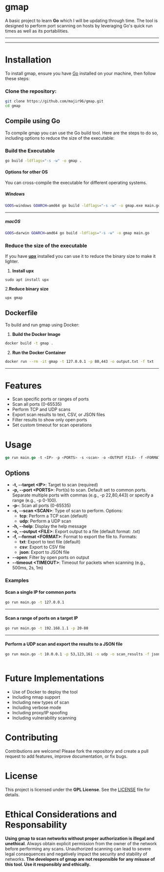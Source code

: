 # gmap

A basic project to learn **Go** which I will be updating through time. The tool is designed to perform port scanning on hosts by leveraging Go's quick run times as well as its portabilities. 

---
---

# Installation   

To install gmap, ensure you have [Go](https://golang.org/dl/) installed on your machine, then follow these steps:

### Clone the repository: 
```sh 
git clone https://github.com/majir96/gmap.git
cd gmap 
```



## Compile using Go 

To compile gmap you can use the Go build tool. Here are the steps to do so, including options to reduce the size of the executable:

### **Build the Executable**

```sh
go build -ldflags="-s -w" -o gmap .
```
#### Options for other OS
You can cross-compile the executable for different operating systems. 

##### Windows 

```sh
GOOS=windows GOARCH=amd64 go build -ldflags="-s -w" -o gmap.exe main.go
```

----

##### macOS 

```sh 
GOOS=darwin GOARCH=amd64 go build -ldflags="-s -w" -o gmap main.go
```

### Reduce the size of the executable 

If you have **[upx](https://github.com/upx/upx)** installed you can use it to reduce the binary size to make it lighter. 

1. **Install upx**
```
sudo apt install upx 
```

2.**Reduce binary size**
```sh
upx gmap 
```

## Dockerfile 

To build and run gmap using Docker:

1. **Build the Docker Image**

```sh
docker build -t gmap .
```

2. **Run the Docker Container**

```sh 
docker run --rm -it gmap -t 127.0.0.1 -p 80,443 -o output.txt -f txt
```


---

# Features

- Scan specific ports or ranges of ports
- Scan all ports (0-65535)
- Perform TCP and UDP scans
- Export scan results to text, CSV, or JSON files
- Filter results to show only open ports
- Set custom timeout for scan operations

# Usage 

```go
go run main.go -t <IP> -p <PORTS> -s <scan> -o <OUTPUT FILE> -f <FORMAT>
```

## Options
- **-t, --target \<IP>**: Target to scan (required)
- **-p, --port \<PORTS>**: Port(s) to scan. Default set to common ports. Separate multiple ports with commas (e.g., -p 22,80,443) or specify a range (e.g., -p 0-100).
- **-p-**: Scan all ports (0-65535)
- **-s, --scan \<SCAN>**: Type of scan to perform. Options:
    - **tcp**: Perform a TCP scan (default)
    - **udp**: Perform a UDP scan
- **-h, --help**: Display the help message
- **-o, --output \<FILE>**: Export output to a file (default format: .txt)
- **-f, --format \<FORMAT>**: Format to export the file to. Formats:
    - **txt**: Export to text file (default)
    - **csv**: Export to CSV file
    - **json**: Export to JSON file
- **--open**: Filter by open ports on output
- **--timeout \<TIMEOUT>**: Timeout for packets when scanning (e.g., 500ms, 2s, 1m)

### Examples

#### Scan a single IP for common ports

```sh
go run main.go -t 127.0.0.1
```

---

#### Scan a range of ports on a target IP

```sh
go run main.go -t 192.168.1.1 -p 20-80
```

---

#### Perform a UDP scan and export the results to a JSON file

```sh
go run main.go -t 10.0.0.1 -p 53,123,161 -s udp -o scan_results -f json
 
```


# Future Implementations 
- Use of Docker to deploy the tool 
- Including nmap support 
- Including new types of scan 
- Including verbose mode 
- Including proxy/IP spoofing 
- Including vulnerability scanning 

# Contributing
Contributions are welcome! Please fork the repository and create a pull request to add features, improve documentation, or fix bugs.

# License
This project is licensed under the **GPL License**. See the [LICENSE](LICENSE) file for details.

# Ethical Considerations and Responsability 

**Using gmap to scan networks without proper authorization is illegal and unethical**. Always obtain explicit permission from the owner of the network before performing any scans. Unauthorized scanning can lead to severe legal consequences and negatively impact the security and stability of networks. **The developers of gmap are not responsible for any misuse of this tool. Use it responsibly and ethically.**